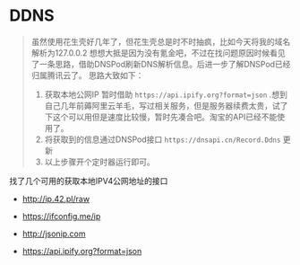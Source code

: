 # DDNS

> 虽然使用花生壳好几年了，但花生壳总是时不时抽疯，比如今天将我的域名解析为127.0.0.2
> 想想大抵是因为没有氪金吧，不过在找问题原因时候看见了一条思路，借助DNSPod刷新DNS解析信息。后进一步了解DNSPod已经归属腾讯云了。
> 思路大致如下：
> 1. 获取本地公网IP 暂时借助 `https://api.ipify.org?format=json` .想到自己几年前薅阿里云羊毛，写过相关服务，但是服务器续费太贵，试了下这个可以用但是速度比较慢，暂时先凑合吧。淘宝的API已经不能使用了。
> 2. 将获取到的信息通过DNSPod接口 `https://dnsapi.cn/Record.Ddns`  更新
> 3. 以上步骤开个定时器运行即可。



找了几个可用的获取本地IPV4公网地址的接口

- http://ip.42.pl/raw
- https://ifconfig.me/ip

- http://jsonip.com
- https://api.ipify.org?format=json
